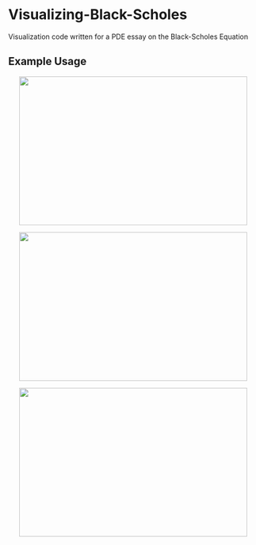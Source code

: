# Visualizing-Black-Scholes
Visualization code written for a PDE essay on the Black-Scholes Equation

## Example Usage

<p align="center">
  <img width="460" height="300" src="https://github.com/graysoncroom/Visualizing-Black-Scholes/assets/22580034/46d40bfa-320a-4993-93f9-2779f4e34e97">
</p>

<p align="center">
  <img width="460" height="300" src="https://github.com/graysoncroom/Visualizing-Black-Scholes/assets/22580034/c4224613-db78-40bb-8395-f6fc3547d5f1">
</p>

<p align="center">
  <img width="460" height="300" src="https://github.com/graysoncroom/Visualizing-Black-Scholes/assets/22580034/a76f5ff7-c600-4792-b2d8-7f00aaa26583">
</p>
